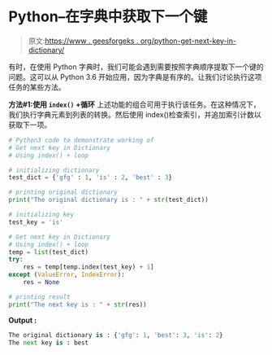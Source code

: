 # Python–在字典中获取下一个键

> 原文:[https://www . geesforgeks . org/python-get-next-key-in-dictionary/](https://www.geeksforgeeks.org/python-get-next-key-in-dictionary/)

有时，在使用 Python 字典时，我们可能会遇到需要按照字典顺序提取下一个键的问题。这可以从 Python 3.6 开始应用，因为字典是有序的。让我们讨论执行这项任务的某些方法。

**方法#1:使用 `index()` +循环**
上述功能的组合可用于执行该任务。在这种情况下，我们执行字典元素到列表的转换。然后使用 index()检查索引，并追加索引计数以获取下一项。

```py
# Python3 code to demonstrate working of 
# Get next key in Dictionary
# Using index() + loop

# initializing dictionary
test_dict = {'gfg' : 1, 'is' : 2, 'best' : 3}

# printing original dictionary
print("The original dictionary is : " + str(test_dict))

# initializing key
test_key = 'is'

# Get next key in Dictionary
# Using index() + loop
temp = list(test_dict)
try:
    res = temp[temp.index(test_key) + 1]
except (ValueError, IndexError):
    res = None

# printing result 
print("The next key is : " + str(res)) 
```

**Output :**

```py
The original dictionary is : {'gfg': 1, 'best': 3, 'is': 2}
The next key is : best

```